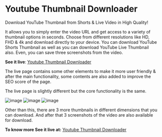 # Youtube Thumbnail Downloader
<p>Download YouTube Thumbnail from Shorts &amp; Live Video in High Quality!</p>

<p>It allows you to simply enter the video URL and get access to a variety of thumbnail options in seconds. Choose from different resolutions like HD, FHD & 4k and download directly to your device. You can download YouTube Shorts Thumbnail as well as you can download YouTube Live Thumbnail also. Even, you can save three screenshots from the video.</p>

**See it live**: [Youtube Thumbnail Downloader](https://jalandharpaswan.com/advanced-youtube-thumbnail-downloader/ "Download YouTube Thumbnail")

<p>The live page contains some other elements to make it more user friendly &amp; after the main functionality, some contents are also added to improve the SEO score of the page.</p>

<p>The live page is slightly different but the core functionality is the same.</p>

![image](https://github.com/jalandhar04/Youtube-Thumbnail-Downloader/assets/98611278/e656bcb9-1dd3-48a1-948b-40696e34a0ab)
![image](https://github.com/jalandhar04/Youtube-Thumbnail-Downloader/assets/98611278/1b1dfdcd-3b9c-4e76-9d23-dd373952da05)
![image](https://github.com/jalandhar04/Youtube-Thumbnail-Downloader/assets/98611278/52fa5b7c-bdd5-48d0-9e25-eeb6d2fdc897)

<p>Other than this, there are 3 more thumbnails in different dimensions that you can download. And after that 3 screenshots of the video are also available for download.</p>

<b>To know more See it live at:</b> [Youtube Thumbnail Downloader](https://jalandharpaswan.com/advanced-youtube-thumbnail-downloader-download-shorts-live-video-thumbnails/ "Download YouTube Thumbnail")
